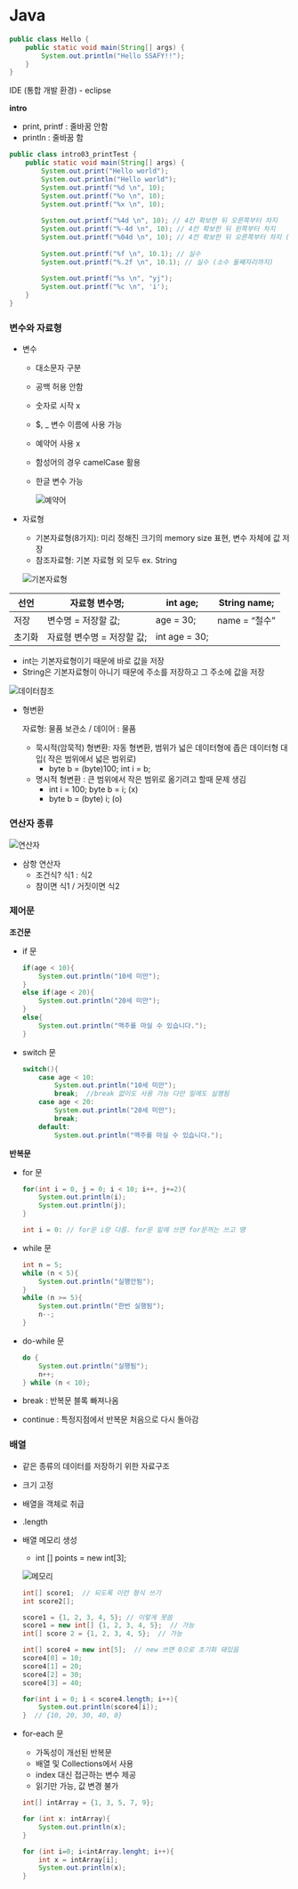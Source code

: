 # Java


```java
public class Hello {
	public static void main(String[] args) {
		System.out.println("Hello SSAFY!!");
	}
}
```

IDE (통합 개발 환경) - eclipse

**intro**

- print, printf : 줄바꿈 안함
- println : 줄바꿈 함

```java
public class intro03_printTest {
	public static void main(String[] args) {
		System.out.print("Hello world");
		System.out.println("Hello world");
		System.out.printf("%d \n", 10);
		System.out.printf("%o \n", 10);
		System.out.printf("%x \n", 10);
		
		System.out.printf("%4d \n", 10); // 4칸 확보한 뒤 오른쪽부터 차지 
		System.out.printf("%-4d \n", 10); // 4칸 확보한 뒤 왼쪽부터 차지 
		System.out.printf("%04d \n", 10); // 4칸 확보한 뒤 오른쪽부터 차지 (빈칸 0으로 채움)
		
		System.out.printf("%f \n", 10.1); // 실수 
		System.out.printf("%.2f \n", 10.1); // 실수 (소수 둘째자리까지) 
		
		System.out.printf("%s \n", "yj"); 
		System.out.printf("%c \n", 'i');  
	}
}
```

### 변수와 자료형

- 변수
    - 대소문자 구분
    - 공백 허용 안함
    - 숫자로 시작 x
    - $, _ 변수 이름에 사용 가능
    - 예약어 사용 x
    - 함성어의 경우 camelCase 활용
    - 한글 변수 가능
        
        ![예약어](Java/예약어.png)
        
- 자료형
    - 기본자료형(8가지): 미리 정해진 크기의 memory size 표현, 변수 자체에 값 저장
    - 참조자료형: 기본 자료형 외  모두 ex. String
    
    ![기본자료형](Java/기본자료형.png)
    

| 선언 | 자료형 변수명; | int age; | String name; |
| --- | --- | --- | --- |
| 저장 | 변수명 = 저장할 값; | age = 30; | name = “철수” |
| 초기화 | 자료형 변수명 = 저장할 값; | int age = 30; |  |
- int는 기본자료형이기 때문에 바로 값을 저장
- String은 기본자료형이 아니기 때문에 주소를 저장하고 그 주소에 값을 저장

![데이터참조](Java/데이터참조.png)

- 형변환
    
     자료형: 물품 보관소 / 데이어 : 물품
    
    - 묵시적(암묵적) 형변환: 자동 형변환, 범위가 넓은 데이터형에 좁은 데이터형 대입( 작은 범위에서 넓은 범위로)
        - byte b = (byte)100; int i = b;
    - 명시적 형변환 : 큰 범위에서 작은 범위로 옮기려고 할때 문제 생김
        - int i = 100; byte b = i; (x)
        - byte b = (byte) i; (o)

### 연산자 종류

![연산자](Java/연산자.png)

- 삼항 연산자
    - 조건식? 식1 : 식2
    - 참이면 식1 / 거짓이면 식2

### 제어문

**조건문**

- if 문
    
    ```java
    if(age < 10){
    	System.out.println("10세 미만");
    }
    else if(age < 20){
    	System.out.println("20세 미만");
    }
    else{
    	System.out.println("맥주를 마실 수 있습니다.");
    }
    ```
    
- switch 문
    
    ```java
    switch(){
    	case age < 10:
    		System.out.println("10세 미만");
    		break;  //break 없이도 사용 가능 다만 밀에도 실행됨
    	case age < 20:
    		System.out.println("20세 미만");
    		break;
    	default:
    		System.out.println("맥주를 마실 수 있습니다.");
    ```
    

**반복문**

- for 문
    
    ```java
    for(int i = 0, j = 0; i < 10; i++, j+=2){
    	System.out.println(i);
    	System.out.println(j);
    }
    
    int i = 0: // for문 i랑 다름. for문 밑에 쓰면 for문꺼는 쓰고 땡
    ```
    
- while 문
    
    ```java
    int n = 5;
    while (n < 5){
    	System.out.println("실행안됨");
    }
    while (n >= 5){
    	System.out.println("한번 실행됨");
    	n--;
    }
    ```
    
- do-while 문
    
    ```java
    do {
    	System.out.println("실행됨");
    	n++;
    } while (n < 10);
    ```
    
- break : 반복문 블록 빠져나옴
- continue : 특정지점에서 반복문 처음으로 다시 돌아감

### 배열

- 같은 종류의 데이터를 저장하기 위한 자료구조
- 크기 고정
- 배열을 객체로 취급
- .length
- 배열 메모리 생성
    - int [] points = new int[3];
    
    ![메모리](Java/메모리.png)
    
    ```java
    int[] score1;  // 되도록 이런 형식 쓰기
    int score2[];
    
    score1 = {1, 2, 3, 4, 5}; // 이렇게 못씀
    score1 = new int[] {1, 2, 3, 4, 5};  // 가능
    int[] score 2 = {1, 2, 3, 4, 5};  // 가능
    
    int[] score4 = new int[5];  // new 쓰면 0으로 초기화 돼있음 
    score4[0] = 10;
    score4[1] = 20;
    score4[2] = 30;
    score4[3] = 40;
    
    for(int i = 0; i < score4.length; i++){
    	System.out.println(score4[i]);
    }  // {10, 20, 30, 40, 0}
    ```
    
- for-each 문
    - 가독성이 개선된 반복문
    - 배열 및 Collections에서 사용
    - index 대신 접근하는 변수 제공
    - 읽기만 가능, 값 변경 불가
    
    ```java
    int[] intArray = {1, 3, 5, 7, 9};
    
    for (int x: intArray){
    	System.out.println(x);
    }
    
    for (int i=0; i<intArray.lenght; i++){
    	int x = intArray[i];
    	System.out.println(x);
    }
    ```